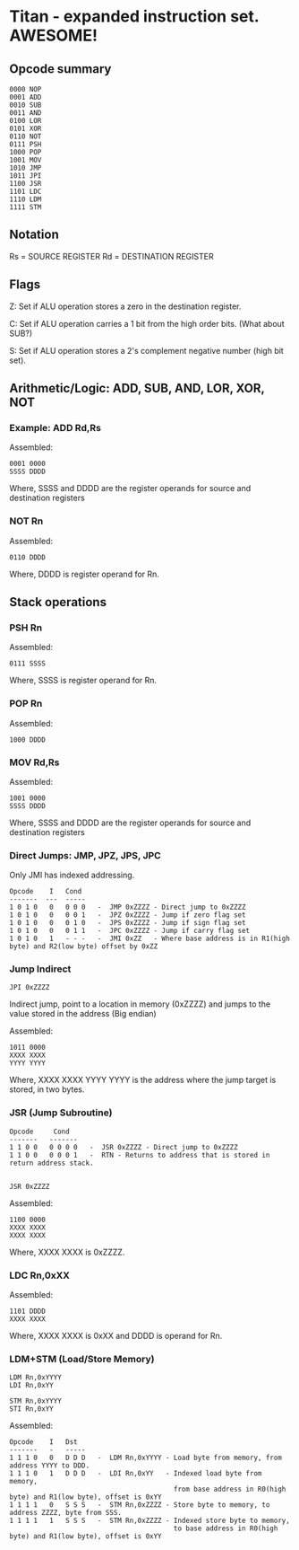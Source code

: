 # Titan - expanded instruction set. AWESOME! #

## Opcode summary ##

    0000 NOP
    0001 ADD
    0010 SUB
    0011 AND
    0100 LOR
    0101 XOR
    0110 NOT
    0111 PSH
    1000 POP
    1001 MOV
    1010 JMP
    1011 JPI
    1100 JSR
    1101 LDC
    1110 LDM
    1111 STM

## Notation ##

Rs = SOURCE REGISTER
Rd = DESTINATION REGISTER

## Flags ##

Z: Set if ALU operation stores a zero in the destination register.

C: Set if ALU operation carries a 1 bit from the high order bits. (What about SUB?)

S: Set if ALU operation stores a 2's complement negative number (high bit set).

## Arithmetic/Logic: ADD, SUB, AND, LOR, XOR, NOT ##

### Example: ADD Rd,Rs ###

Assembled:

    0001 0000
    SSSS DDDD

Where, SSSS and DDDD are the register operands for source and destination registers


### NOT Rn ###

Assembled:

    0110 DDDD

Where, DDDD is register operand for Rn.


## Stack operations ##

### PSH Rn ###

Assembled: 

    0111 SSSS

Where, SSSS is register operand for Rn.

### POP Rn ###

Assembled: 

    1000 DDDD


### MOV Rd,Rs ###

Assembled:

    1001 0000
    SSSS DDDD

Where, SSSS and DDDD are the register operands for source and destination registers


### Direct Jumps: JMP, JPZ, JPS, JPC ###

Only JMI has indexed addressing.

    Opcode    I   Cond
    -------  ---  -----
    1 0 1 0   0   0 0 0   -  JMP 0xZZZZ - Direct jump to 0xZZZZ
    1 0 1 0   0   0 0 1   -  JPZ 0xZZZZ - Jump if zero flag set
    1 0 1 0   0   0 1 0   -  JPS 0xZZZZ - Jump if sign flag set
    1 0 1 0   0   0 1 1   -  JPC 0xZZZZ - Jump if carry flag set
    1 0 1 0   1   - - -   -  JMI 0xZZ   - Where base address is in R1(high byte) and R2(low byte) offset by 0xZZ


### Jump Indirect ###

    JPI 0xZZZZ

Indirect jump, point to a location in memory (0xZZZZ) and jumps to the value stored in the address (Big endian)

Assembled:

    1011 0000
    XXXX XXXX
    YYYY YYYY

Where, XXXX XXXX YYYY YYYY is the address where the jump target is stored, in two bytes.


### JSR (Jump Subroutine) ###


	Opcode     Cond
    -------   -------
    1 1 0 0   0 0 0 0   -  JSR 0xZZZZ - Direct jump to 0xZZZZ
	1 1 0 0   0 0 0 1   -  RTN - Returns to address that is stored in return address stack.


	JSR 0xZZZZ
	
Assembled:

    1100 0000
    XXXX XXXX
    XXXX XXXX

Where, XXXX XXXX is 0xZZZZ.


### LDC Rn,0xXX ###

Assembled:

    1101 DDDD
    XXXX XXXX

Where, XXXX XXXX is 0xXX and DDDD is operand for Rn.


### LDM+STM (Load/Store Memory) ###

    LDM Rn,0xYYYY
    LDI Rn,0xYY

    STM Rn,0xYYYY
    STI Rn,0xYY

Assembled:

    Opcode    I   Dst
    -------   -   -----
    1 1 1 0   0   D D D   -  LDM Rn,0xYYYY - Load byte from memory, from address YYYY to DDD.
    1 1 1 0   1   D D D   -  LDI Rn,0xYY   - Indexed load byte from memory,
                                             from base address in R0(high byte) and R1(low byte), offset is 0xYY
    1 1 1 1   0   S S S   -  STM Rn,0xZZZZ - Store byte to memory, to address ZZZZ, byte from SSS.
    1 1 1 1   1   S S S   -  STM Rn,0xZZZZ - Indexed store byte to memory,
                                             to base address in R0(high byte) and R1(low byte), offset is 0xYY
